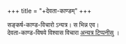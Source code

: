 +++
title = "+देवता-काण्डम्"
+++

सङ्कर्ष-काण्ड-विचारो ऽन्यत्र। स भिन्न एव।  
देवता-काण्ड-विषये विश्वास विचारा [अन्यत्र टिप्पनीसु](/mImAMsA/devatA-kANDam/articles/kastUri-kRShNa-lekhaH.md) । 